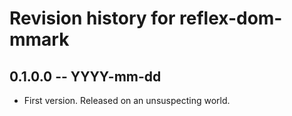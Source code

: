 # Revision history for reflex-dom-mmark

## 0.1.0.0 -- YYYY-mm-dd

* First version. Released on an unsuspecting world.
